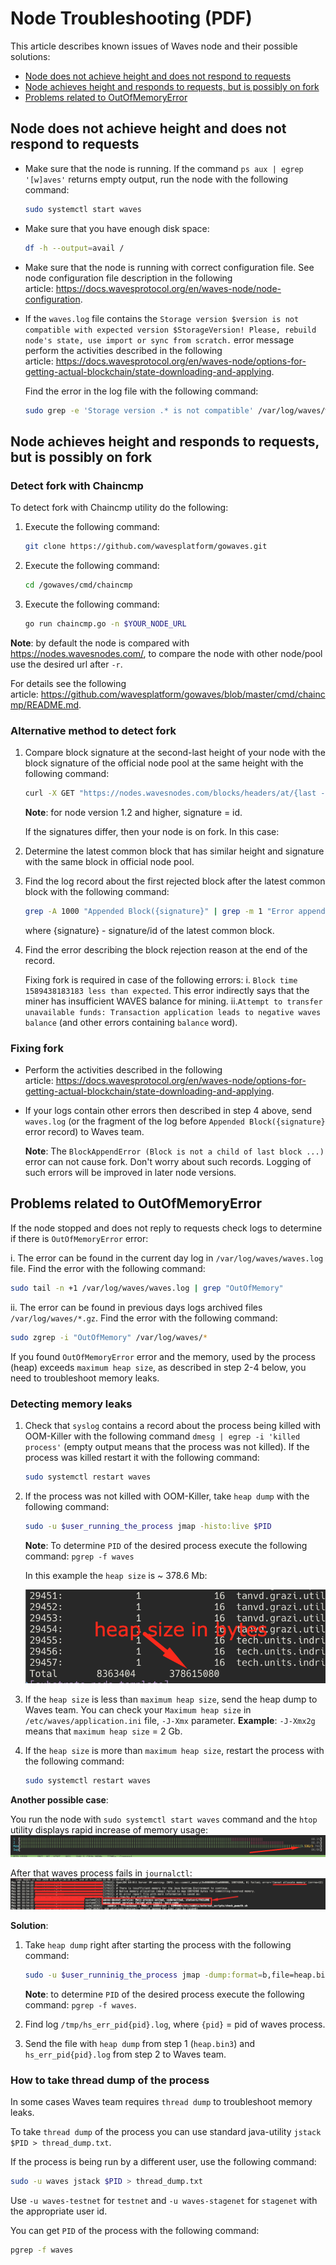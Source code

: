 # Node Troubleshooting (PDF)

This article describes known issues of Waves node and their possible solutions:

* [Node does not achieve height and does not respond to requests](#node-achieves-height-and-does-not-respond-to-requests)
* [Node achieves height and responds to requests, but is possibly on fork](#anchor1)
* [Problems related to OutOfMemoryError](#anchor2)

## Node does not achieve height and does not respond to requests

* Make sure that the node is running. If the command `ps aux | egrep '[w]aves'` returns empty output, run the node with the following command:

   ```bash
   sudo systemctl start waves
   ```

* Make sure that you have enough disk space:

   ```bash
   df -h --output=avail /
   ```

* Make sure that the node is running with correct configuration file. See node configuration file description in the following article: https://docs.wavesprotocol.org/en/waves-node/node-configuration.

* If the `waves.log` file contains the `Storage version $version is not compatible with expected version $StorageVersion! Please, rebuild node's state, use import or sync from scratch.` error message perform the activities described in the following article: https://docs.wavesprotocol.org/en/waves-node/options-for-getting-actual-blockchain/state-downloading-and-applying.

   Find the error in the log file with the following command:

   ```bash
   sudo grep -e 'Storage version .* is not compatible' /var/log/waves/waves.log`
   ```

## Node achieves height and responds to requests, but is possibly on fork <a name="anchor1"></a>

### Detect fork with Chaincmp

To detect fork with Chaincmp utility do the following:

1. Execute the following command:

   ```bash
   git clone https://github.com/wavesplatform/gowaves.git
   ```

2. Execute the following command:

   ```bash
   cd /gowaves/cmd/chaincmp
   ```

3. Execute the following command:

   ```bash
   go run chaincmp.go -n $YOUR_NODE_URL
   ```

**Note**: by default the node is compared with https://nodes.wavesnodes.com/, to compare the node with other node/pool use the desired url after `-r`.

For details see the following article: https://github.com/wavesplatform/gowaves/blob/master/cmd/chaincmp/README.md.

### Alternative method to detect fork

1. Compare block signature at the second-last height of your node with the block signature of the official node pool at the same height with the following command:

   ```bash
   curl -X GET "https://nodes.wavesnodes.com/blocks/headers/at/{last - 1 height}" | less
   ```

   **Note**: for node version 1.2 and higher, signature = id.

   If the signatures differ, then your node is on fork. In this case:

2. Determine the latest common block that has similar height and signature with the same block in official node pool.
3. Find the log record about the first rejected block after the latest common block with the following command:

   ```bash
   grep -A 1000 "Appended Block({signature}" | grep -m 1 "Error appending .* GenericError(Block Block(" waves.log
   ```

   where {signature} - signature/id of the latest common block.

4. Find the error describing the block rejection reason at the end of the record.

   Fixing fork is required in case of the following errors:
   i. `Block time 1589438183183 less than expected`. This error indirectly says that the miner has insufficient WAVES balance for mining.
   ii.`Attempt to transfer unavailable funds: Transaction application leads to negative waves balance` (and other errors containing `balance` word).

### Fixing fork

* Perform the activities described in the following article: https://docs.wavesprotocol.org/en/waves-node/options-for-getting-actual-blockchain/state-downloading-and-applying.
* If your logs contain other errors then described in step 4 above, send `waves.log` (or the fragment of the log before `Appended Block({signature}` error record) to Waves team.

   **Note**: The `BlockAppendError (Block is not a child of last block ...)` error can not cause fork. Don't worry about such records. Logging of such errors will be improved in later node versions.

## Problems related to OutOfMemoryError <a name="anchor2"></a>

If the node stopped and does not reply to requests check logs to determine if there is `OutOfMemoryError` error:

i. The error can be found in the current day log in `/var/log/waves/waves.log` file. Find the error with the following command:

```bash
sudo tail -n +1 /var/log/waves/waves.log | grep "OutOfMemory"
```

ii. The error can be found in previous days logs archived files `/var/log/waves/*.gz`. Find the error with the following command:

```bash
sudo zgrep -i "OutOfMemory" /var/log/waves/*
```

If you found `OutOfMemoryError` error and the memory, used by the process (heap) exceeds `maximum heap size`, as described in step 2-4 below, you need to troubleshoot memory leaks.

### Detecting memory leaks

1. Check that `syslog` contains a record about the process being killed with OOM-Killer with the following command `dmesg | egrep -i 'killed process'` (empty output means that the process was not killed). If the process was killed restart it with the following command:

   ```bash
   sudo systemctl restart waves
   ```

2. If the process was not killed with OOM-Killer, take `heap dump` with the following command:

   ```bash
   sudo -u $user_running_the_process jmap -histo:live $PID
   ```

   **Note**: To determine `PID` of the desired process execute the following command: `pgrep -f waves`

   In this example the `heap size` is ~ 378.6 Mb:

   ![1](_assets/node-troubleshooting-001.png)

3. If the `heap size` is less than `maximum heap size`, send the heap dump to Waves team. You can check your `Maximum heap size` in `/etc/waves/application.ini` file, `-J-Xmx` parameter. **Example**: `-J-Xmx2g` means that `maximum heap size` = 2 Gb.

4. If the `heap size` is more than `maximum heap size`, restart the process with the following command:

   ```bash
   sudo systemctl restart waves
   ```

**Another possible case**:

You run the node with `sudo systemctl start waves` command and the `htop` utility displays rapid increase of memory usage:
![2](_assets/node-troubleshooting-002.png)

After that waves process fails in `journalctl`:
![3](_assets/node-troubleshooting-003.png)

**Solution**:

1. Take `heap dump` right after starting the process with the following command:

   ```bash
   sudo -u $user_runninig_the_process jmap -dump:format=b,file=heap.bin3 $PID
   ```

   **Note**: to determine `PID` of the desired process execute the following command: `pgrep -f waves`.

2. Find log `/tmp/hs_err_pid{pid}.log`, where `{pid}` = pid of waves process.
3. Send the file with `heap dump` from step 1 (`heap.bin3`) and `hs_err_pid{pid}.log` from step 2 to Waves team.

### How to take thread dump of the process

In some cases Waves team requires `thread dump` to troubleshoot memory leaks.

To take `thread dump` of the process you can use standard java-utility `jstack $PID > thread_dump.txt`.

If the process is being run by a different user, use the following command:

```bash
sudo -u waves jstack $PID > thread_dump.txt
```

Use `-u waves-testnet` for `testnet` and `-u waves-stagenet` for `stagenet` with the appropriate user id.

You can get `PID` of the process with the following command:

```bash
pgrep -f waves
```
